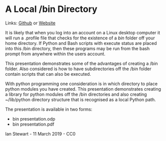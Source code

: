 # A Local /bin Directory
Links: [Github](https://github.com/irsbugs/meetings/blob/master/2019/2019-03-11/local_bin/README.md) or [Website](https://irsbugs.github.io/meetings/2019/2019-03-11/local_bin/) 

It is likely that when you log into an account on a Linux desktop computer it will run a .profile file that checks for the existence of a *bin* folder  off your home directory. If Python and Bash scripts with execute status are placed into this /bin directory, then these programs may be run from the bash prompt from anywhere within the users account.

This presentation demonstrates some of the advantages of creating a /bin folder. Also considered is how to have subdirectories off the /bin folder contain scripts that can also be executed.

With python programming one consideration is in which directory to place python modules you have created. This presentation demonstrates creating a library for python modules off the /bin directories and also creating ~/lib/python directory structure that is recognised as a local Python path. 

The presentation is available in two forms:

  * bin presentation.odp
  * bin presentation.pdf


Ian Stewart - 11 March 2019 - CC0
